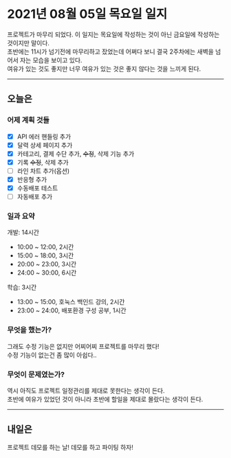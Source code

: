 # 2021년 08월 05일 목요일 일지

프로젝트가 마무리 되었다. 이 일지는 목요일에 작성하는 것이 아닌 금요일에 작성하는 것이지만 말이다.<br />
초반에는 11시가 넘기전에 마무리하고 잤었는데 어쩌다 보니 결국 2주차에는 새벽을 넘어서 자는 모습을 보이고 있다.<br />
여유가 있는 것도 좋지만 너무 여유가 있는 것은 좋지 않다는 것을 느끼게 된다.

---

## 오늘은

### 어제 계획 것들

- [x] API 에러 핸들링 추가
- [x] 달력 상세 페이지 추가
- [x] 카테고리, 결제 수단 추가, ~~수정~~, 삭제 기능 추가
- [x] 기록 ~~수정~~, 삭제 추가
- [ ] 라인 차트 추가(옵션)
- [x] 반응형 추가
- [x] 수동배포 테스트
- [ ] 자동배포 추가

### 일과 요약

개발: 14시간
- 10:00 ~ 12:00, 2시간
- 15:00 ~ 18:00, 3시간
- 20:00 ~ 23:00, 3시간
- 24:00 ~ 30:00, 6시간

학습: 3시간
- 13:00 ~ 15:00, 호눅스 백인드 강의, 2시간
- 23:00 ~ 24:00, 배포환경 구성 공부, 1시간

### 무엇을 했는가?

그래도 수정 기능은 없지만 어찌어찌 프로젝트를 마무리 했다!<br />
수정 기능이 없는건 좀 많이 아쉽다..

### 무엇이 문제였는가?

역시 아직도 프로젝트 일정관리를 제대로 못한다는 생각이 든다.<br />
초반에 여유가 있었던 것이 아니라 초반에 할일을 제대로 몰랐다는 생각이 든다.

---

## 내일은

프로젝트 데모를 하는 날! 데모를 하고 파이팅 하자!